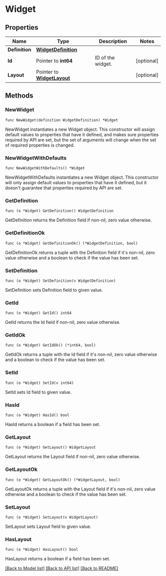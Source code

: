 # Widget

## Properties

Name | Type | Description | Notes
---- | ---- | ----------- | ------
**Definition** | [**WidgetDefinition**](WidgetDefinition.md) |  | 
**Id** | Pointer to **int64** | ID of the widget. | [optional] 
**Layout** | Pointer to [**WidgetLayout**](WidgetLayout.md) |  | [optional] 

## Methods

### NewWidget

`func NewWidget(definition WidgetDefinition) *Widget`

NewWidget instantiates a new Widget object.
This constructor will assign default values to properties that have it defined,
and makes sure properties required by API are set, but the set of arguments
will change when the set of required properties is changed.

### NewWidgetWithDefaults

`func NewWidgetWithDefaults() *Widget`

NewWidgetWithDefaults instantiates a new Widget object.
This constructor will only assign default values to properties that have it defined,
but it doesn't guarantee that properties required by API are set.

### GetDefinition

`func (o *Widget) GetDefinition() WidgetDefinition`

GetDefinition returns the Definition field if non-nil, zero value otherwise.

### GetDefinitionOk

`func (o *Widget) GetDefinitionOk() (*WidgetDefinition, bool)`

GetDefinitionOk returns a tuple with the Definition field if it's non-nil, zero value otherwise
and a boolean to check if the value has been set.

### SetDefinition

`func (o *Widget) SetDefinition(v WidgetDefinition)`

SetDefinition sets Definition field to given value.


### GetId

`func (o *Widget) GetId() int64`

GetId returns the Id field if non-nil, zero value otherwise.

### GetIdOk

`func (o *Widget) GetIdOk() (*int64, bool)`

GetIdOk returns a tuple with the Id field if it's non-nil, zero value otherwise
and a boolean to check if the value has been set.

### SetId

`func (o *Widget) SetId(v int64)`

SetId sets Id field to given value.

### HasId

`func (o *Widget) HasId() bool`

HasId returns a boolean if a field has been set.

### GetLayout

`func (o *Widget) GetLayout() WidgetLayout`

GetLayout returns the Layout field if non-nil, zero value otherwise.

### GetLayoutOk

`func (o *Widget) GetLayoutOk() (*WidgetLayout, bool)`

GetLayoutOk returns a tuple with the Layout field if it's non-nil, zero value otherwise
and a boolean to check if the value has been set.

### SetLayout

`func (o *Widget) SetLayout(v WidgetLayout)`

SetLayout sets Layout field to given value.

### HasLayout

`func (o *Widget) HasLayout() bool`

HasLayout returns a boolean if a field has been set.


[[Back to Model list]](../README.md#documentation-for-models) [[Back to API list]](../README.md#documentation-for-api-endpoints) [[Back to README]](../README.md)


